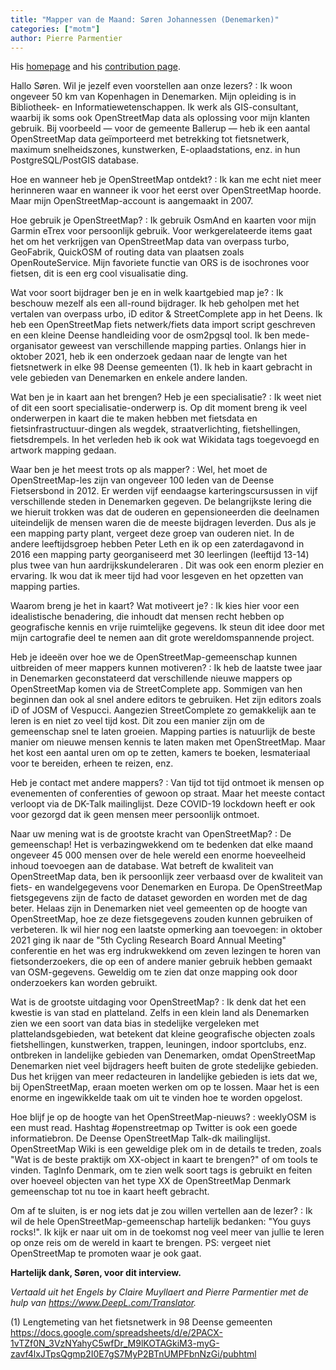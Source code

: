 ```yaml
---
title: "Mapper van de Maand: Søren Johannessen (Denemarken)"
categories: ["motm"]
author: Pierre Parmentier
---
```


His [homepage](https://www.openstreetmap.org/user/AE35) and his [contribution page](http://hdyc.neis-one.org/?AE35).

Hallo Søren. Wil je jezelf even voorstellen aan onze lezers?
: Ik woon ongeveer 50 km van Kopenhagen in Denemarken. Mijn opleiding is in Bibliotheek- en Informatiewetenschappen. Ik werk als GIS-consultant, waarbij ik soms ook OpenStreetMap data als oplossing voor mijn klanten gebruik. Bij voorbeeld ― voor de gemeente Ballerup ― heb ik een aantal OpenStreetMap data geïmporteerd met betrekking tot fietsnetwerk, maximum snelheidszones, kunstwerken, E-oplaadstations, enz. in hun PostgreSQL/PostGIS database.

Hoe en wanneer heb je OpenStreetMap ontdekt?
: Ik kan me echt niet meer herinneren waar en wanneer ik voor het eerst over OpenStreetMap hoorde. Maar mijn OpenStreetMap-account is aangemaakt in 2007.

Hoe gebruik je OpenStreetMap?
: Ik gebruik OsmAnd en kaarten voor mijn Garmin eTrex voor persoonlijk gebruik. Voor werkgerelateerde items gaat het om het verkrijgen van OpenStreetMap data van overpass&nbsp;turbo, GeoFabrik, QuickOSM of routing data van plaatsen zoals OpenRouteService. Mijn favoriete functie van ORS is de isochrones voor fietsen, dit is een erg cool visualisatie ding.

Wat voor soort bijdrager ben je en in welk kaartgebied map je?
: Ik beschouw mezelf als een all-round bijdrager. Ik heb geholpen met het vertalen van overpass&nbsp;urbo, iD editor & StreetComplete app in het Deens. Ik heb een OpenStreetMap fiets netwerk/fiets data import script geschreven en een kleine Deense handleiding voor de osm2pgsql tool. Ik ben mede-organisator geweest van verschillende mapping parties. Onlangs hier in oktober 2021, heb ik een onderzoek gedaan naar de lengte van het fietsnetwerk in elke 98 Deense gemeenten (1). Ik heb in kaart gebracht in vele gebieden van Denemarken en enkele andere landen.

Wat ben je in kaart aan het brengen? Heb je een specialisatie?
: Ik weet niet of dit een soort specialisatie-onderwerp is. Op dit moment breng ik veel onderwerpen in kaart die te maken hebben met fietsdata en fietsinfrastructuur-dingen als wegdek, straatverlichting, fietshellingen, fietsdrempels. In het verleden heb ik ook wat Wikidata tags toegevoegd en artwork mapping gedaan.

Waar ben je het meest trots op als mapper?
: Wel, het moet de OpenStreetMap-les zijn van ongeveer 100 leden van de Deense Fietsersbond in 2012. Er werden vijf eendaagse karteringscursussen in vijf verschillende steden in Denemarken gegeven. De belangrijkste lering die we hieruit trokken was dat de ouderen en gepensioneerden die deelnamen  uiteindelijk de mensen waren die de meeste bijdragen leverden. Dus als je een mapping party plant, vergeet deze groep van ouderen niet. In de andere leeftijdsgroep hebben Peter Leth en ik op een zaterdagavond in 2016 een mapping party georganiseerd met 30 leerlingen (leeftijd 13-14) plus twee van hun aardrijkskundeleraren . Dit was ook een enorm plezier en ervaring. Ik wou dat ik meer tijd had voor lesgeven en het opzetten van mapping parties.

Waarom breng je het in kaart? Wat motiveert je?
: Ik kies hier voor een idealistische benadering, die inhoudt dat mensen recht hebben op geografische kennis en vrije ruimtelijke gegevens. Ik steun dit idee door met mijn cartografie deel te nemen aan dit grote wereldomspannende project.

Heb je ideeën over hoe we de OpenStreetMap-gemeenschap kunnen uitbreiden of meer mappers kunnen motiveren?
: Ik heb de laatste twee jaar in Denemarken geconstateerd dat verschillende nieuwe mappers op OpenStreetMap komen via de StreetComplete app. Sommigen van hen beginnen dan ook al snel andere editors te gebruiken. Het zijn editors zoals iD of JOSM of Vespucci. Aangezien StreetComplete zo gemakkelijk aan te leren is en niet zo veel tijd kost. Dit zou een manier zijn om de gemeenschap snel te laten groeien. Mapping parties is natuurlijk de beste manier om nieuwe mensen kennis te laten maken met OpenStreetMap. Maar het kost een aantal uren om op te zetten, kamers te boeken, lesmateriaal voor te bereiden, erheen te reizen, enz.

Heb je contact met andere mappers?
: Van tijd tot tijd ontmoet ik mensen op evenementen of conferenties of gewoon op straat. Maar het meeste contact verloopt via de DK-Talk mailinglijst. Deze COVID-19 lockdown heeft er ook voor gezorgd dat ik geen mensen meer persoonlijk ontmoet.

Naar uw mening wat is de grootste kracht van OpenStreetMap?
: De gemeenschap! Het is verbazingwekkend om te bedenken dat elke maand ongeveer 45&nbsp;000 mensen over de hele wereld een enorme hoeveelheid inhoud toevoegen aan de database. Wat betreft de kwaliteit van OpenStreetMap data, ben ik persoonlijk zeer verbaasd over de kwaliteit van fiets- en wandelgegevens voor Denemarken en Europa. De OpenStreetMap fietsgegevens zijn de facto de dataset geworden en worden met de dag beter. Helaas zijn in Denemarken niet veel gemeenten op de hoogte van OpenStreetMap, hoe ze deze fietsgegevens zouden kunnen gebruiken of verbeteren. Ik wil hier nog een laatste opmerking aan toevoegen: in oktober 2021 ging ik naar de "5th Cycling Research Board Annual Meeting" conferentie en het was erg indrukwekkend om zeven lezingen te horen van fietsonderzoekers, die op een of andere manier gebruik hebben gemaakt van OSM-gegevens. Geweldig om te zien dat onze mapping ook door onderzoekers kan worden gebruikt.

Wat is de grootste uitdaging voor OpenStreetMap?
: Ik denk dat het een kwestie is van stad en platteland. Zelfs in een klein land als Denemarken zien we een soort van data bias in stedelijke vergeleken met plattelandsgebieden, wat betekent dat kleine geografische objecten zoals fietshellingen, kunstwerken, trappen, leuningen, indoor sportclubs, enz. ontbreken in landelijke gebieden van Denemarken, omdat OpenStreetMap Denemarken niet veel bijdragers heeft buiten de grote stedelijke gebieden. Dus het krijgen van meer redacteuren in landelijke gebieden is iets dat we, bij OpenStreetMap, eraan moeten werken om op te lossen. Maar het is een enorme en ingewikkelde taak om uit te vinden hoe te worden opgelost.

Hoe blijf je op de hoogte van het OpenStreetMap-nieuws?
: weeklyOSM is een must read. Hashtag #openstreetmap op Twitter is ook een goede informatiebron. De Deense OpenStreetMap Talk-dk mailinglijst. OpenStreetMap Wiki is een geweldige plek om in de details te treden, zoals "Wat is de beste praktijk om XX-object in kaart te brengen?" of om tools te vinden. TagInfo Denmark, om te zien welk soort tags is gebruikt en feiten over hoeveel objecten van het type XX de OpenStreetMap Denmark gemeenschap tot nu toe in kaart heeft gebracht.

Om af te sluiten, is er nog iets dat je zou willen vertellen aan de lezer?
: Ik wil de hele OpenStreetMap-gemeenschap hartelijk bedanken: "You guys rocks!". Ik kijk er naar uit om in de toekomst nog veel meer van jullie te leren op onze reis om de wereld in kaart te brengen. PS: vergeet niet OpenStreetMap te promoten waar je ook gaat.

**Hartelijk dank, Søren, voor dit interview.**

*Vertaald uit het Engels by Claire Muyllaert and Pierre Parmentier met de hulp van <https://www.DeepL.com/Translator>.*

(1) Lengtemeting van het fietsnetwerk in 98 Deense gemeenten
<https://docs.google.com/spreadsheets/d/e/2PACX-1vTZf0N_3VzNYahyC5wfDr_M9lKOTAGkiM3-myG-zavf4lxJTpsQgmp2I0E7gS7MyP2BTnUMPFbnNzGi/pubhtml>
